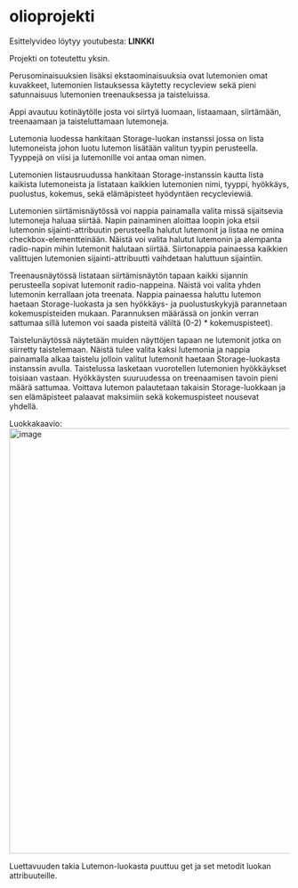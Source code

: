 # olioprojekti

Esittelyvideo löytyy youtubesta: **LINKKI**

Projekti on toteutettu yksin.

Perusominaisuuksien lisäksi ekstaominaisuuksia ovat lutemonien omat kuvakkeet, lutemonien listauksessa käytetty recycleview sekä pieni satunnaisuus lutemonien treenauksessa ja taisteluissa.

Appi avautuu kotinäytölle josta voi siirtyä luomaan, listaamaan, siirtämään, treenaamaan ja taisteluttamaan lutemoneja. 

Lutemonia luodessa hankitaan Storage-luokan instanssi jossa on lista lutemoneista johon luotu lutemon lisätään valitun tyypin perusteella. Tyyppejä on viisi ja lutemonille voi antaa oman nimen.

Lutemonien listausruudussa hankitaan Storage-instanssin kautta lista kaikista lutemoneista ja listataan kaikkien lutemonien nimi, tyyppi, hyökkäys, puolustus, kokemus, sekä elämäpisteet hyödyntäen recycleviewiä.

Lutemonien siirtämisnäytössä voi nappia painamalla valita missä sijaitsevia lutemoneja haluaa siirtää. Napin painaminen aloittaa loopin joka etsii lutemonin sijainti-attribuutin perusteella halutut lutemonit ja listaa ne omina checkbox-elementteinään. Näistä voi valita halutut lutemonin ja alempanta radio-napin mihin lutemonit halutaan siirtää. Siirtonappia painaessa kaikkien valittujen lutemonien sijainti-attribuutti vaihdetaan haluttuun sijaintiin.

Treenausnäytössä listataan siirtämisnäytön tapaan kaikki sijannin perusteella sopivat lutemonit radio-nappeina. Näistä voi valita yhden lutemonin kerrallaan jota treenata. Nappia painaessa haluttu lutemon  haetaan Storage-luokasta ja sen hyökkäys- ja puolustuskykyjä parannetaan kokemuspisteiden mukaan. Parannuksen määrässä on jonkin verran sattumaa sillä lutemon voi saada pisteitä väliltä (0-2) * kokemuspisteet).

Taistelunäytössä näytetään muiden näyttöjen tapaan ne lutemonit jotka on siirretty taistelemaan. Näistä tulee valita kaksi lutemonia ja nappia painamalla alkaa taistelu jolloin valitut lutemonit haetaan Storage-luokasta instanssin avulla. Taistelussa lasketaan vuorotellen lutemonien hyökkäykset toisiaan vastaan. Hyökkäysten suuruudessa on  treenaamisen tavoin pieni määrä sattumaa. Voittava lutemon palautetaan takaisin Storage-luokkaan ja sen elämäpisteet palaavat maksimiin sekä kokemuspisteet nousevat yhdellä.

Luokkakaavio: <img width="764" alt="image" src="https://user-images.githubusercontent.com/107469352/234818060-39e534e9-5625-49f8-8e34-5927711e7c1c.png">

Luettavuuden takia Lutemon-luokasta puuttuu get ja set metodit luokan attribuuteille.
